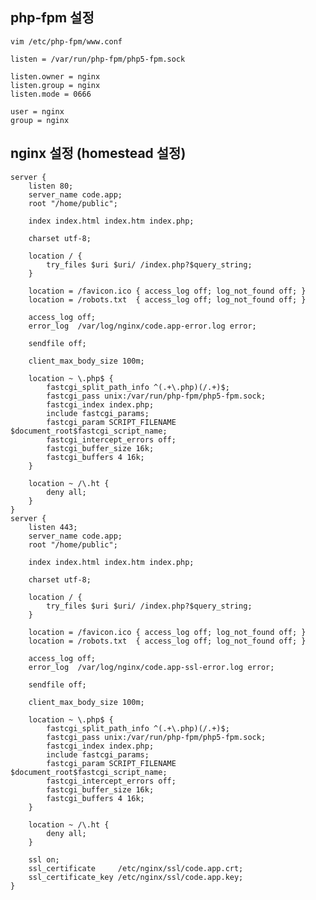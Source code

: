 ## php-fpm 설정

    vim /etc/php-fpm/www.conf

    listen = /var/run/php-fpm/php5-fpm.sock

    listen.owner = nginx
    listen.group = nginx
    listen.mode = 0666

    user = nginx
    group = nginx


## nginx 설정 (homestead 설정)

    server {
        listen 80;
        server_name code.app;
        root "/home/public";

        index index.html index.htm index.php;

        charset utf-8;

        location / {
            try_files $uri $uri/ /index.php?$query_string;
        }

        location = /favicon.ico { access_log off; log_not_found off; }
        location = /robots.txt  { access_log off; log_not_found off; }

        access_log off;
        error_log  /var/log/nginx/code.app-error.log error;

        sendfile off;

        client_max_body_size 100m;

        location ~ \.php$ {
            fastcgi_split_path_info ^(.+\.php)(/.+)$;
            fastcgi_pass unix:/var/run/php-fpm/php5-fpm.sock;
            fastcgi_index index.php;
            include fastcgi_params;
            fastcgi_param SCRIPT_FILENAME $document_root$fastcgi_script_name;
            fastcgi_intercept_errors off;
            fastcgi_buffer_size 16k;
            fastcgi_buffers 4 16k;
        }

        location ~ /\.ht {
            deny all;
        }
    }
    server {
        listen 443;
        server_name code.app;
        root "/home/public";

        index index.html index.htm index.php;

        charset utf-8;

        location / {
            try_files $uri $uri/ /index.php?$query_string;
        }

        location = /favicon.ico { access_log off; log_not_found off; }
        location = /robots.txt  { access_log off; log_not_found off; }

        access_log off;
        error_log  /var/log/nginx/code.app-ssl-error.log error;

        sendfile off;

        client_max_body_size 100m;

        location ~ \.php$ {
            fastcgi_split_path_info ^(.+\.php)(/.+)$;
            fastcgi_pass unix:/var/run/php-fpm/php5-fpm.sock;
            fastcgi_index index.php;
            include fastcgi_params;
            fastcgi_param SCRIPT_FILENAME $document_root$fastcgi_script_name;
            fastcgi_intercept_errors off;
            fastcgi_buffer_size 16k;
            fastcgi_buffers 4 16k;
        }

        location ~ /\.ht {
            deny all;
        }

        ssl on;
        ssl_certificate     /etc/nginx/ssl/code.app.crt;
        ssl_certificate_key /etc/nginx/ssl/code.app.key;
    }



